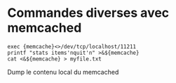 # Commandes diverses avec memcached 
 
    exec {memcache}<>/dev/tcp/localhost/11211 
    printf "stats items'nquit'n" >&${memcache} 
    cat <&${memcache} > myfile.txt 
 
Dump le contenu local du memcached 
